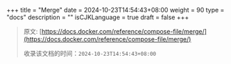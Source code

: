 +++
title = "Merge"
date = 2024-10-23T14:54:43+08:00
weight = 90
type = "docs"
description = ""
isCJKLanguage = true
draft = false
+++

> 原文: [https://docs.docker.com/reference/compose-file/merge/](https://docs.docker.com/reference/compose-file/merge/)
>
> 收录该文档的时间：`2024-10-23T14:54:43+08:00`
